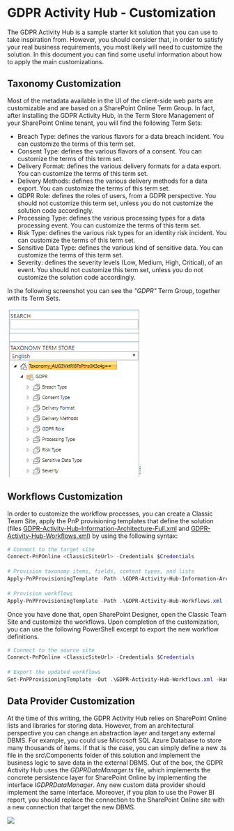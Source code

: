 # GDPR Activity Hub - Customization

The GDPR Activity Hub is a sample starter kit solution that you can use to take inspiration from. However, you should consider that, in order to satisfy your real business requirements, you most likely will need to customize the solution. In this document you can find some useful information about how to apply the main customizations. 

## Taxonomy Customization
Most of the metadata available in the UI of the client-side web parts are customizable and are based on a SharePoint Online Term Group.
In fact, after installing the GDPR Activity Hub, in the Term Store Management of your SharePoint Online tenant, you will find the following Term Sets:
* Breach Type: defines the various flavors for a data breach incident. You can customize the terms of this term set.
* Consent Type: defines the various flavors of a consent. You can customize the terms of this term set.
* Delivery Format: defines the various delivery formats for a data export. You can customize the terms of this term set.
* Delivery Methods: defines the various delivery methods for a data export. You can customize the terms of this term set.
* GDPR Role: defines the roles of users, from a GDPR perspective. You should not customize this term set, unless you do not customize the solution code accordingly.
* Processing Type: defines the various processing types for a data processing event. You can customize the terms of this term set.
* Risk Type: defines the various risk types for an identity risk incident. You can customize the terms of this term set.
* Sensitive Data Type: defines the various kind of sensitive data. You can customize the terms of this term set.
* Severity: defines the severity levels (Low, Medium, High, Critical), of an event. You should not customize this term set, unless you do not customize the solution code accordingly.

In the following screenshot you can see the _"GDPR"_ Term Group, together with its Term Sets.

![The UI of the Tasks client-side web part](./Figures/Fig18-Term-Store-Management.png)

## Workflows Customization
In order to customize the workflow processes, you can create a Classic Team Site, apply the PnP provisioning templates that define the solution (files [GDPR-Activity-Hub-Information-Architecture-Full.xml](../Scripts/GDPR-Activity-Hub-Information-Architecture-Full.xml) and [GDPR-Activity-Hub-Workflows.xml](../Scripts/GDPR-Activity-Hub-Workflows.xml)) by using the following syntax:

```PowerShell
# Connect to the target site
Connect-PnPOnline <ClassicSiteUrl> -Credentials $Credentials

# Provision taxonomy items, fields, content types, and lists
Apply-PnPProvisioningTemplate -Path .\GDPR-Activity-Hub-Information-Architecture-Full.xml -Handlers Fields,ContentTypes,Lists,TermGroups

# Provision workflows
Apply-PnPProvisioningTemplate -Path .\GDPR-Activity-Hub-Workflows.xml -Handlers Workflows
```

Once you have done that, open SharePoint Designer, open the Classic Team Site and customize the workflows.
Upon completion of the customization, you can use the following PowerShell excerpt to export the new workflow definitions.

```PowerShell
# Connect to the source site
Connect-PnPOnline <ClassicSiteUrl> -Credentials $Credentials

# Export the updated workflows
Get-PnPProvisioningTemplate -Out .\GDPR-Activity-Hub-Workflows.xml -Handlers Workflows
```

## Data Provider Customization
At the time of this writing, the GDPR Activity Hub relies on SharePoint Online lists and libraries for storing data. However, from an architectural perspective you can change an abstraction layer and target any external DBMS. For example, you could use Microsoft SQL Azure Database to store many thousands of items.
If that is the case, you can simply define a new .ts file in the src\Components folder of this solution and implement the business logic to save data in the external DBMS.
Out of the box, the GDPR Activity Hub uses the _GDPRDataManager.ts_ file, which implements the concrete persistence layer for SharePoint Online by implementing the interface _IGDPRDataManager_. Any new custom data provider should implement the same interface.
Moreover, if you plan to use the Power BI report, you should replace the connection to the SharePoint Online site with a new connection that target the new DBMS.

![](https://telemetry.sharepointpnp.com/sp-dev-gdpr-activity-hub/customization)
